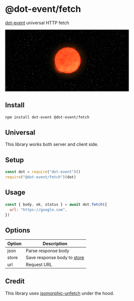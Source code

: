 # @dot-event/fetch

[dot-event](https://github.com/dot-event/dot-event2#readme) universal HTTP fetch

![supernova](supernova.gif)

## Install

```bash
npm install dot-event @dot-event/fetch
```

## Universal

This library works both server and client side.

## Setup

```js
const dot = require("dot-event")()
require("@dot-event/fetch")(dot)
```

## Usage

```js
const { body, ok, status } = await dot.fetch({
  url: "https://google.com",
})
```

## Options

| Option | Description                                                        |
| ------ | ------------------------------------------------------------------ |
| json   | Parse response body                                                |
| store  | Save response body to [store](https://github.com/dot-event/store2) |
| url    | Request URL                                                        |

## Credit

This library uses [isomorphic-unfetch](https://github.com/developit/unfetch/tree/master/packages/isomorphic-unfetch) under the hood.
